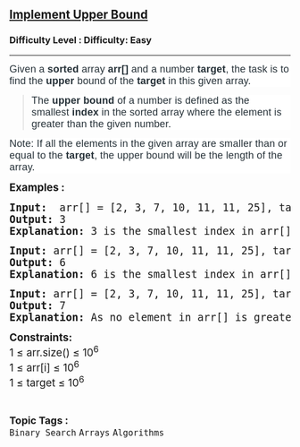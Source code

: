 <h2><a href="https://www.geeksforgeeks.org/problems/implement-upper-bound/1?page=3&category=Binary%20Search&difficulty=Easy,Medium,Hard&status=unsolved&sortBy=submissions">Implement Upper Bound</a></h2><h3>Difficulty Level : Difficulty: Easy</h3><hr><div class="problems_problem_content__Xm_eO"><p dir="ltr" style="box-sizing: border-box; margin: 0px 0px 10px; padding: 0px; border: 0px; font-size: 18px; vertical-align: baseline; color: #273239; font-family: Nunito, sans-serif; letter-spacing: 0.162px; background-color: #ffffff;"><span style="box-sizing: border-box; margin: 0px; padding: 0px; border: 0px; vertical-align: baseline;">Given a&nbsp;</span><strong style="box-sizing: border-box; margin: 0px; padding: 0px; border: 0px; vertical-align: baseline;">sorted&nbsp;</strong><span style="box-sizing: border-box; margin: 0px; padding: 0px; border: 0px; vertical-align: baseline;">array&nbsp;</span><strong style="box-sizing: border-box; margin: 0px; padding: 0px; border: 0px; vertical-align: baseline;">arr[]&nbsp;</strong><span style="box-sizing: border-box; margin: 0px; padding: 0px; border: 0px; vertical-align: baseline;">and a number&nbsp;</span><strong style="box-sizing: border-box; margin: 0px; padding: 0px; border: 0px; vertical-align: baseline;">target</strong><span style="box-sizing: border-box; margin: 0px; padding: 0px; border: 0px; vertical-align: baseline;">, the task is to find the&nbsp;</span><strong style="box-sizing: border-box; margin: 0px; padding: 0px; border: 0px; vertical-align: baseline;">upper</strong><span style="box-sizing: border-box; margin: 0px; padding: 0px; border: 0px; vertical-align: baseline;"> bound&nbsp;of the&nbsp;</span><strong style="box-sizing: border-box; margin: 0px; padding: 0px; border: 0px; vertical-align: baseline;">target</strong><span style="box-sizing: border-box; margin: 0px; padding: 0px; border: 0px; vertical-align: baseline;">&nbsp;in this given array. </span></p>
<blockquote>
<p dir="ltr" style="box-sizing: border-box; margin: 0px 0px 10px; padding: 0px; border: 0px; font-size: 18px; vertical-align: baseline; color: #273239; font-family: Nunito, sans-serif; letter-spacing: 0.162px; background-color: #ffffff;"><span style="box-sizing: border-box; margin: 0px; padding: 0px; border: 0px; vertical-align: baseline;">The&nbsp;</span><strong style="box-sizing: border-box; margin: 0px; padding: 0px; border: 0px; vertical-align: baseline;">upper bound</strong><span style="box-sizing: border-box; margin: 0px; padding: 0px; border: 0px; vertical-align: baseline;">&nbsp;of a number is defined as the smallest&nbsp;</span><strong style="box-sizing: border-box; margin: 0px; padding: 0px; border: 0px; vertical-align: baseline;">index</strong><span style="box-sizing: border-box; margin: 0px; padding: 0px; border: 0px; vertical-align: baseline;">&nbsp;in the sorted array where the element is greater than the given number.</span></p>
</blockquote>
<p dir="ltr" style="box-sizing: border-box; margin: 0px 0px 10px; padding: 0px; border: 0px; font-size: 18px; vertical-align: baseline; color: #273239; font-family: Nunito, sans-serif; letter-spacing: 0.162px; background-color: #ffffff;"><span style="box-sizing: border-box; margin: 0px; padding: 0px; border: 0px; vertical-align: baseline;">Note:</span><span style="box-sizing: border-box; margin: 0px; padding: 0px; border: 0px; vertical-align: baseline;">&nbsp;If all the elements in the given array are smaller than or equal to the&nbsp;</span><strong style="box-sizing: border-box; margin: 0px; padding: 0px; border: 0px; vertical-align: baseline;">target</strong><span style="box-sizing: border-box; margin: 0px; padding: 0px; border: 0px; vertical-align: baseline;">, the upper bound will be the length of the array.</span></p>
<p><span style="font-size: 14pt;"><strong>Examples :</strong></span></p>
<pre><span style="font-size: 14pt;"><strong>Input: </strong> arr[] = [2, 3, 7, 10, 11, 11, 25], target = 9
<strong>Output:</strong> 3
<strong>Explanation:</strong> 3 is the smallest index in arr[], at which element (arr[3] = 10) is larger than 9.</span></pre>
<pre><span style="font-size: 14pt;"><strong>Input:</strong> arr[] = [2, 3, 7, 10, 11, 11, 25], target = 11
<strong>Output:</strong> 6
<strong>Explanation:</strong> 6 is the smallest index in arr[], at which element (arr[6] = 25) is larger than 11.<br></span></pre>
<pre><span style="font-size: 14pt;"><strong>Input:</strong> arr[] = [2, 3, 7, 10, 11, 11, 25], target = 100
<strong>Output:</strong> 7
<strong>Explanation:</strong> As no element in arr[] is greater than 100, return the length of array.</span></pre>
<p><span style="font-size: 14pt;"><strong>Constraints:</strong><br>1 ≤ arr.size() ≤ 10<sup>6</sup><br>1 ≤ arr[i] ≤ 10<sup>6</sup><br>1 ≤ target ≤ 10<sup>6</sup></span></p></div><br><p><span style=font-size:18px><strong>Topic Tags : </strong><br><code>Binary Search</code>&nbsp;<code>Arrays</code>&nbsp;<code>Algorithms</code>&nbsp;